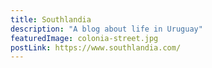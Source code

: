 ```yaml
---
title: Southlandia
description: "A blog about life in Uruguay"
featuredImage: colonia-street.jpg
postLink: https://www.southlandia.com/
---
```

